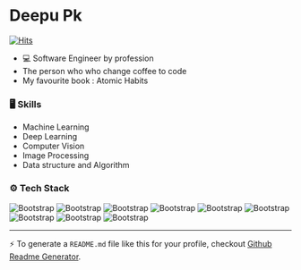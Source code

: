 # Deepu Pk

[![Hits](https://hits.seeyoufarm.com/api/count/incr/badge.svg?url=https%3A%2F%2Fgithub.com%2Fhejazizo%2Fhejazizo&count_bg=%2379C83D&title_bg=%23555555&icon=&icon_color=%23E7E7E7&title=Profile+Views&edge_flat=false)](https://hits.seeyoufarm.com)







- 💻 Software Engineer by profession
- The person who who change coffee  to code
-  My favourite book :  Atomic Habits

### 🖥 Skills

- Machine Learning
- Deep Learning
- Computer Vision
- Image Processing
- Data structure and Algorithm
### ⚙️ Tech Stack

![Bootstrap](https://img.shields.io/badge/-C%2B%2B-05122A?style=flat-square&logo=C++&color=353535) ![Bootstrap](https://img.shields.io/badge/-Python-05122A?style=flat-square&logo=Python&color=353535) ![Bootstrap](https://img.shields.io/badge/-Opencv-05122A?style=flat-square&logo=Opencv&color=353535) ![Bootstrap](https://img.shields.io/badge/-Tensorflow-05122A?style=flat-square&logo=Tensorflow&color=353535) ![Bootstrap](https://img.shields.io/badge/-Pytorch-05122A?style=flat-square&logo=Pytorch&color=353535) ![Bootstrap](https://img.shields.io/badge/-Docker-05122A?style=flat-square&logo=Docker&color=353535) ![Bootstrap](https://img.shields.io/badge/-Bash-05122A?style=flat-square&logo=Bash&color=353535) ![Bootstrap](https://img.shields.io/badge/-Cmake-05122A?style=flat-square&logo=Cmake&color=353535) ![Bootstrap](https://img.shields.io/badge/-Git-05122A?style=flat-square&logo=Git&color=353535)



---
:zap: To generate a `README.md` file like this for your profile, checkout [Github Readme Generator](https://hejazizo-github-profile-readme-srcstreamlit-app-i6skm7.streamlit.app/).
